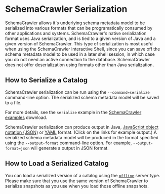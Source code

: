 # SchemaCrawler Serialization

SchemaCrawler allows it's underlying schema metadata model to be serialized into 
various formats that can be programatically consumed by other applications and systems. 
SchemaCrawler's native serialization format uses Java serialization, and is tied
to a given version of Java and a given version of SchemaCrawler. This type of 
serialization is most useful when using the SchemaCrawler Interactive Shell,
since you can save off the schema metadata model to be used in a later shell
session, in which case you do not need an active connection to the database.
SchemaCrawler does not offer deserialization using formats other than Java
serialization.

## How to Serialize a Catalog

SchemaCrawler serialization can be run using the 
`--command=serialize` command-line option. The serialized schema metadata model
will be saved to a file.

For more details, see the `serialize` example in the 
[SchemaCrawler examples](http://github.com/schemacrawler/SchemaCrawler/releases/) 
download.

SchemaCrawler serialization can produce output in Java,
[JavaScript object notation (JSON)](snapshot-examples/snapshot.json) or
[YAML](snapshot-examples/snapshot.yaml) format. 
(Click on the links for example output.) 
A serialized schema metadata model will be produced in the format specified using the 
`--output-format` command-line option. For example,
`--output-format=json` will generate a output in JSON format.

## How to Load a Serialized Catalog

You can load a serialized version of a catalog using the [`offline`](offline.html)
server type. Please make sure that you use the same version of SchemaCrawler to 
serialize snapshots as you use when you load those offline snapshots.
